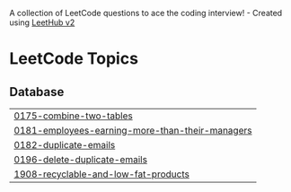 A collection of LeetCode questions to ace the coding interview! - Created using [LeetHub v2](https://github.com/arunbhardwaj/LeetHub-2.0)
<!---LeetCode Topics Start-->
# LeetCode Topics
## Database
|  |
| ------- |
| [0175-combine-two-tables](https://github.com/YuvarajKate/LeetCode-SQL/tree/master/0175-combine-two-tables) |
| [0181-employees-earning-more-than-their-managers](https://github.com/YuvarajKate/LeetCode-SQL/tree/master/0181-employees-earning-more-than-their-managers) |
| [0182-duplicate-emails](https://github.com/YuvarajKate/LeetCode-SQL/tree/master/0182-duplicate-emails) |
| [0196-delete-duplicate-emails](https://github.com/YuvarajKate/LeetCode-SQL/tree/master/0196-delete-duplicate-emails) |
| [1908-recyclable-and-low-fat-products](https://github.com/YuvarajKate/LeetCode-SQL/tree/master/1908-recyclable-and-low-fat-products) |
<!---LeetCode Topics End-->